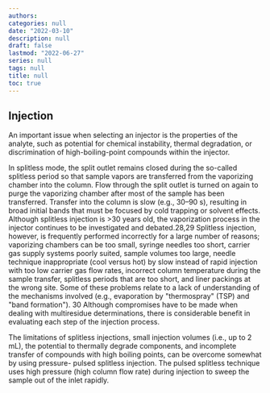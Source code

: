 ```yaml
---
authors:
categories: null
date: "2022-03-10"
description: null
draft: false
lastmod: "2022-06-27"
series: null
tags: null
title: null
toc: true
---
```




<!--more-->
## Injection
An important issue when selecting an injector is the properties of the analyte, such as potential for chemical instability, thermal degradation, or discrimination of high-boiling-point compounds within the injector.  

In splitless mode, the split outlet remains closed during the so-called splitless period so that sample vapors are transferred from the vaporizing chamber into the column. Flow through the split outlet is turned on again to purge the vaporizing chamber after most of the sample has been transferred. Transfer into the column is slow (e.g., 30–90 s), resulting in broad initial bands that must be focused by cold trapping or solvent effects. Although splitless injection is >30 years old, the vaporization process in the injector continues to be investigated and debated.28,29 Splitless injection, however, is frequently performed incorrectly for a large number of reasons; vaporizing chambers can be too small, syringe needles too short, carrier gas supply systems poorly suited, sample volumes too large, needle technique inappropriate (cool versus hot) by slow instead of rapid injection with too low carrier gas flow rates, incorrect column temperature during the sample transfer, splitless periods that are too short, and liner packings at the wrong site. Some of these problems relate to a lack of understanding of the mechanisms involved (e.g., evaporation by "thermospray" (TSP) and "band formation"). 30 Although compromises have to be made when dealing with multiresidue determinations, there is considerable benefit in evaluating each step of the injection process.  

The limitations of splitless injections, small injection volumes (i.e., up to 2 mL), the potential to thermally degrade components, and incomplete transfer of compounds with high boiling points, can be overcome somewhat by using pressure- pulsed splitless injection. The pulsed splitless technique uses high pressure (high column flow rate) during injection to sweep the sample out of the inlet rapidly.   

